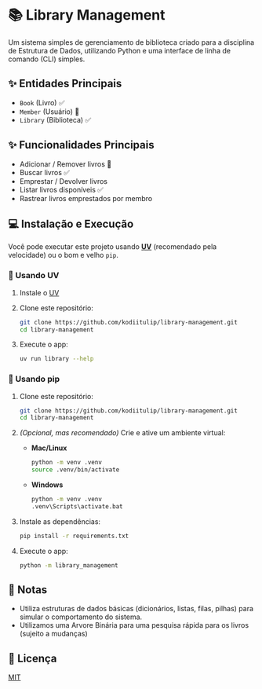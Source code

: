 # 📚 Library Management

Um sistema simples de gerenciamento de biblioteca criado para a
disciplina de Estrutura de Dados, utilizando Python e uma
interface de linha de comando (CLI) simples.

## ✨ Entidades Principais

- `Book` (Livro) ✅
- `Member` (Usuário) 🚧
- `Library` (Biblioteca) ✅

## ✨ Funcionalidades Principais

- Adicionar / Remover livros 🚧
- Buscar livros ✅
- Emprestar / Devolver livros
- Listar livros disponíveis ✅
- Rastrear livros emprestados por membro

## 💻 Instalação e Execução

Você pode executar este projeto usando [**UV**](https://docs.astral.sh/uv)
(recomendado pela velocidade) ou o bom e velho `pip`.

### 🚀 Usando UV

1. Instale o [UV](https://docs.astral.sh/uv)
2. Clone este repositório:

   ```bash
   git clone https://github.com/kodiitulip/library-management.git
   cd library-management
   ```

3. Execute o app:

   ```bash
   uv run library --help
   ```

### 🐍 Usando pip

1. Clone este repositório:

   ```bash
   git clone https://github.com/kodiitulip/library-management.git
   cd library-management
   ```

2. *(Opcional, mas recomendado)* Crie e ative um ambiente virtual:

   - **Mac/Linux**

     ```bash
     python -m venv .venv
     source .venv/bin/activate
     ```

   - **Windows**

     ```bat
     python -m venv .venv
     .venv\Scripts\activate.bat
     ```

3. Instale as dependências:

   ```bash
   pip install -r requirements.txt
   ```

4. Execute o app:

   ```bash
   python -m library_management
   ```

## 🧠 Notas

- Utiliza estruturas de dados básicas (dicionários, listas, filas, pilhas)
para simular o comportamento do sistema.
- Utilizamos uma Arvore Binária para uma pesquisa rápida para
os livros (sujeito a mudanças)

## 📜 Licença

[MIT](./LICENSE)
